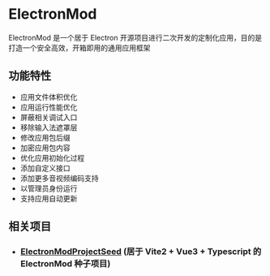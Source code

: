 # ElectronMod

ElectronMod 是一个居于 Electron 开源项目进行二次开发的定制化应用，目的是打造一个安全高效，开箱即用的通用应用框架


## 功能特性

- 应用文件体积优化
- 应用运行性能优化
- 屏蔽相关调试入口
- 移除输入法遮罩层
- 修改应用包后缀
- 加密应用包内容
- 优化应用初始化过程
- 添加自定义接口
- 添加更多音视频编码支持
- 以管理员身份运行
- 支持应用自动更新


## 相关项目

- ### [ElectronModProjectSeed](//github.com/ElectronMod/ElectronModProjectSeed) (居于 Vite2 + Vue3 + Typescript 的 ElectronMod 种子项目)
